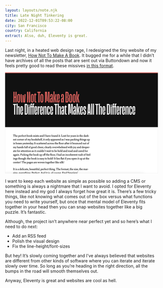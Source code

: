 ```yaml
---
layout: layouts/note.njk
title: Late Night Tinkering
date: 2022-12-01T09:53:22-08:00
city: San Francisco
country: California
extract: Also, duh, Eleventy is great.
---
```


Last night, in a heated web design rage, I redesigned the tiny website of my newsletter, [How Not To Make A Book](https://hownottomakeabook.com/). It bugged me for a while that I didn’t have archives of all the posts that are sent out via Buttondown and now it feels pretty good to read these missives [in this format](https://hownottomakeabook.com/notes/the-difference-that-makes-all-the-difference/).

![A screenshot of the website](/images/how-not-to-make-a-book.png)

I want to keep each website as simple as possible so adding a CMS or something is always a nightmare that I want to avoid. I opted for Eleventy here instead and my god I always forget how great it is. There’s a few tricky things, like not knowing what comes out of the box versus what functions you need to write yourself, but once that mental model of Eleventy fits together in your head then you can snap websites together like a big puzzle. It’s fantastic.

Although, the project isn’t anywhere near perfect yet and so here’s what I need to do next:

- Add an RSS feed
- Polish the visual design
- Fix the line-height/font-sizes

But hey! It’s slowly coming together and I’ve always believed that websites are different from other kinds of software where you can iterate and iterate slowly over time. So long as you’re heading in the right direction, all the bumps in the road will smooth themselves out.

Anyway, Eleventy is great and websites are cool as hell.
